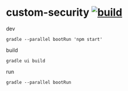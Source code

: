 # custom-security [![build](https://travis-ci.org/daggerok/angular2-spring-boot.svg?branch=custom-security)](https://travis-ci.org/daggerok/angular2-spring-boot)

dev

```fish
gradle --parallel bootRun 'npm start'
```


build

```fish
gradle ui build
```

run

```fish
gradle --parallel bootRun
```
